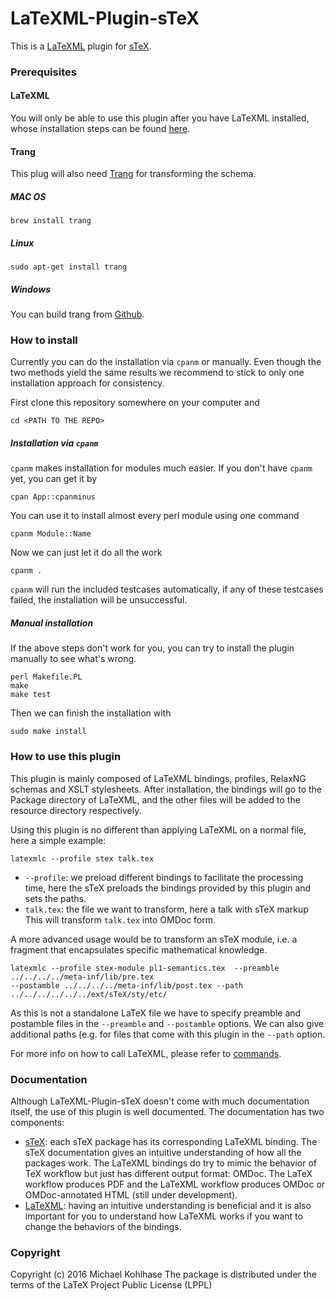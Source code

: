 # LaTeXML-Plugin-sTeX

This is a [LaTeXML](http://dlmf.nist.gov/LaTeXML/) plugin for
[sTeX](http://github.com/KWARC/sTeX).

### Prerequisites
#### LaTeXML
 You will only be able to use this plugin after you
have LaTeXML installed, whose installation steps can be found
[here](http://dlmf.nist.gov/LaTeXML/get.html).

#### Trang
This plug will also need
[Trang](http://www.thaiopensource.com/relaxng/trang.html) for
transforming the schema. 
##### MAC OS 
```
brew install trang
```
##### Linux
```
sudo apt-get install trang
```
##### Windows 
You can build trang from [Github](https://github.com/relaxng/jing-trang).

### How to install 
Currently you can do the installation via `cpanm` or manually. Even though the two methods
yield the same results we recommend to stick to only one installation approach for consistency.

First clone this repository somewhere on your computer and 
```shell
cd <PATH TO THE REPO>
```

##### Installation via `cpanm`
`cpanm` makes installation for modules much easier.
If you don't have `cpanm` yet, you can get it by 
```shell
cpan App::cpanminus
```
You can use it to install almost every perl module using one command
```shell
cpanm Module::Name
```
Now we can just let it do all the work 
```shell
cpanm .
```
`cpanm` will run the included testcases automatically, if any of these testcases failed,
the installation will be unsuccessful.

##### Manual installation
If the above steps don't work for you, you can try to install the plugin manually to see 
what's wrong.
```shell
perl Makefile.PL 
make	
make test 
```
Then we can finish the installation with 
```shell
sudo make install
```

### How to use this plugin 
This plugin is mainly composed of LaTeXML bindings, profiles, RelaxNG schemas and XSLT 
stylesheets. After installation, the bindings will go to the Package directory of LaTeXML, and the 
other files will be added to the resource directory respectively.

Using this plugin is no different than applying LaTeXML on a normal file, here a simple
example:
```shell
latexmlc --profile stex talk.tex 
```
* ```--profile```: we preload different bindings to facilitate the processing time, here the
  sTeX preloads the bindings provided by this plugin and sets the paths. 
* ```talk.tex```: the file we want to transform, here a talk with sTeX markup
This will transform ```talk.tex``` into OMDoc form. 

A more advanced usage would be to transform an sTeX module, i.e. a fragment that
encapsulates specific mathematical knowledge. 

```shell
latexmlc --profile stex-module pl1-semantics.tex  --preamble ../../../../meta-inf/lib/pre.tex 
--postamble ../../../../meta-inf/lib/post.tex --path ../../../../../../ext/sTeX/sty/etc/
```
As this is not a standalone LaTeX file we
have to specify preamble and postamble files in the ```--preamble``` and ```--postamble```
options. We can also give additional paths (e.g. for files that come with this plugin in
the ```--path``` option.

For more info on how to call LaTeXML, please refer to
[commands](http://dlmf.nist.gov/LaTeXML/manual/commands/).

### Documentation
Although LaTeXML-Plugin-sTeX doesn't come with much documentation itself, the use of 
this plugin is well documented. The documentation has two components:
* [sTeX](https://github.com/KWARC/sTeX): each sTeX package has its corresponding LaTeXML
  binding. The sTeX documentation gives an intuitive understanding of how all the packages
  work. The LaTeXML bindings do try to mimic the behavior of TeX workflow but just has
  different output format: OMDoc. The LaTeX workflow produces PDF and the LaTeXML workflow
  produces OMDoc or OMDoc-annotated HTML (still under development).
* [LaTeXML](http://dlmf.nist.gov/LaTeXML/docs.html): having an intuitive understanding is
  beneficial and it is also important for you to understand how LaTeXML works if you want
  to change the behaviors of the bindings.

### Copyright
Copyright (c) 2016 Michael Kohlhase
The package is distributed under the terms of the LaTeX Project Public License (LPPL)


<!--  LocalWords:  stex
 -->
